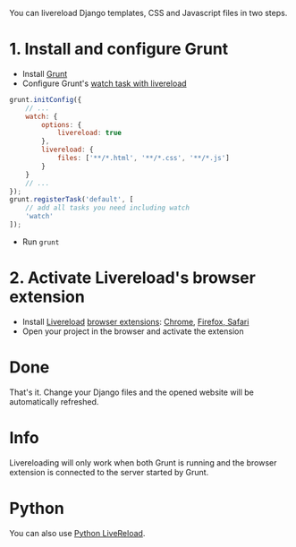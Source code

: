 You can livereload Django templates, CSS and Javascript files in two steps.

# 1. Install and configure Grunt

* Install [Grunt](https://github.com/sinnwerkstatt/sinnwerkstatt-web/wiki/Grunt)
* Configure Grunt's [watch task with livereload](https://github.com/gruntjs/grunt-contrib-watch#optionslivereload)

```javascript
grunt.initConfig({
    // ...
    watch: {
        options: {
            livereload: true
        },
        livereload: {
            files: ['**/*.html', '**/*.css', '**/*.js']
        }
    }
    // ...
});
grunt.registerTask('default', [
    // add all tasks you need including watch
    'watch' 
]);
```

* Run ```grunt```

# 2. Activate Livereload's browser extension

* Install [Livereload](http://livereload.com/) [browser extensions](http://feedback.livereload.com/knowledgebase/articles/86242-how-do-i-install-and-use-the-browser-extensions-): [Chrome](https://chrome.google.com/webstore/detail/livereload/jnihajbhpnppcggbcgedagnkighmdlei), [Firefox, Safari](http://feedback.livereload.com/knowledgebase/articles/86242-how-do-i-install-and-use-the-browser-extensions-)
* Open your project in the browser and activate the extension

# Done
That's it. Change your Django files and the opened website will be automatically refreshed.

# Info
Livereloading will only work when both Grunt is running and the browser extension is connected to the server started by Grunt.

# Python
You can also use [Python LiveReload](http://livereload.readthedocs.org/).

